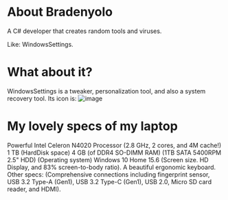 # About Bradenyolo
A C# developer that creates random tools and viruses.

Like: WindowsSettings.
# What about it?
WindowsSettings is a tweaker, personalization tool, and also a system recovery tool.
Its icon is:
![image](https://user-images.githubusercontent.com/97461027/172520798-f6b18e7b-ca60-4f21-9cc2-496009f12849.png)

# My lovely specs of my laptop
Powerful Intel Celeron N4020 Processor (2.8 GHz, 2 cores, and 4M cache!)
1 TB (HardDisk space)
4 GB (of DDR4 SO-DIMM RAM)
(1TB SATA 5400RPM 2.5" HDD) 
(Operating system) Windows 10 Home
15.6 (Screen size. HD Display, and 83% screen-to-body ratio).
A beautiful ergonomic keyboard.
Other specs: (Comprehensive connections including fingerprint sensor, USB 3.2 Type-A (Gen1), USB 3.2 Type-C (Gen1), USB 2.0, Micro SD card reader, and HDMI).
